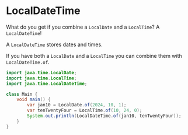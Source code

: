 # LocalDateTime

What do you get if you combine a `LocalDate` and a `LocalTime`? A `LocalDateTime`!

A `LocalDateTime` stores dates and times.

If you have both a `LocalDate` and a `LocalTime` you can combine them
with `LocalDateTime.of`.

```java
import java.time.LocalDate;
import java.time.LocalTime;
import java.time.LocalDateTime;

class Main {
    void main() {
        var jan10 = LocalDate.of(2024, 10, 1);
        var tenTwentyFour = LocalTime.of(10, 24, 0);
        System.out.println(LocalDateTime.of(jan10, tenTwentyFour));
    }
}
```
